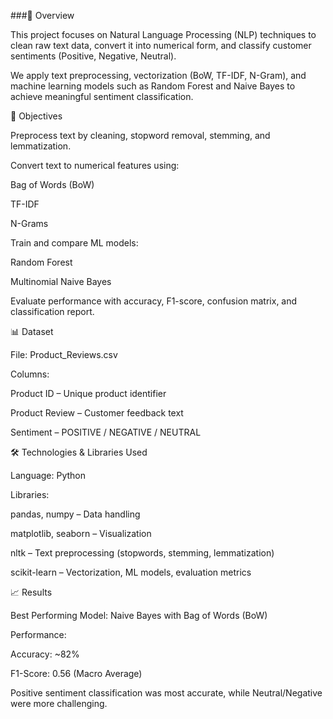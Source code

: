 ###📖 Overview

This project focuses on Natural Language Processing (NLP) techniques to clean raw text data, convert it into numerical form, and classify customer sentiments (Positive, Negative, Neutral).

We apply text preprocessing, vectorization (BoW, TF-IDF, N-Gram), and machine learning models such as Random Forest and Naive Bayes to achieve meaningful sentiment classification.

🎯 Objectives

Preprocess text by cleaning, stopword removal, stemming, and lemmatization.

Convert text to numerical features using:

Bag of Words (BoW)

TF-IDF

N-Grams

Train and compare ML models:

Random Forest

Multinomial Naive Bayes

Evaluate performance with accuracy, F1-score, confusion matrix, and classification report.

📊 Dataset

File: Product_Reviews.csv

Columns:

Product ID – Unique product identifier

Product Review – Customer feedback text

Sentiment – POSITIVE / NEGATIVE / NEUTRAL

🛠️ Technologies & Libraries Used

Language: Python

Libraries:

pandas, numpy – Data handling

matplotlib, seaborn – Visualization

nltk – Text preprocessing (stopwords, stemming, lemmatization)

scikit-learn – Vectorization, ML models, evaluation metrics


📈 Results

Best Performing Model: Naive Bayes with Bag of Words (BoW)

Performance:

Accuracy: ~82%

F1-Score: 0.56 (Macro Average)

Positive sentiment classification was most accurate, while Neutral/Negative were more challenging.
